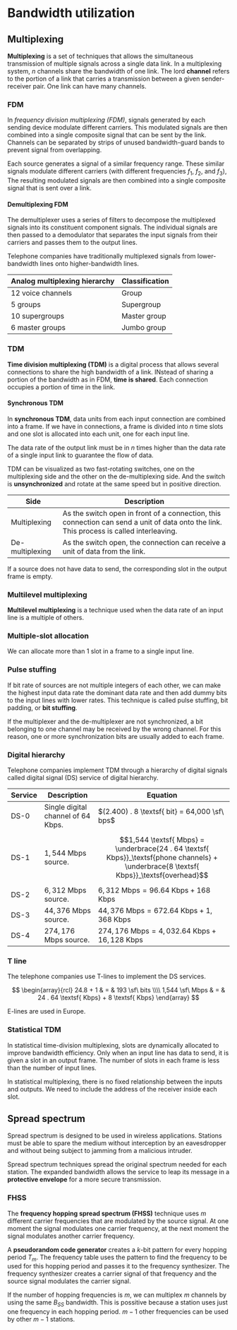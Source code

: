 # Bandwidth utilization

## Multiplexing

**Multiplexing** is a set of techniques that allows the simultaneous
transmission of multiple signals across a single data link. In a multiplexing
system, $n$ channels share the bandwidth of one link. The lord **channel**
refers to the portion of a link that carries a transmission between a given
sender-receiver pair. One link can have many channels.

### FDM

In *frequency division multiplexing (FDM)*, signals generated by each sending
device modulate different carriers. This modulated signals are then combined
into a single composite signal that can be sent by the link. Channels can be
separated by strips of unused bandwidth-guard bands to prevent signal from
overlapping.

Each source generates a signal of a similar frequency range. These similar
signals modulate different carriers (with different frequencies $f_1$, $f_2$,
and $f_3$), The resulting modulated signals are then combined into a single
composite signal that is sent over a link.

#### Demultiplexing FDM

The demultiplexer uses a series of filters to decompose the multiplexed signals
into its constituent component signals. The individual signals are then passed
to a demodulator that separates the input signals from their carriers and passes
them to the output lines.

Telephone companies have traditionally multiplexed signals from lower-bandwidth
lines onto higher-bandwidth lines.

| Analog multiplexing hierarchy | Classification |
| --- | --- |
| 12 voice channels | Group |
| 5 groups | Supergroup |
| 10 supergroups | Master group |
| 6 master groups | Jumbo group |

### TDM

**Time division multiplexing (TDM)** is a digital process that allows several
connections to share the high bandwidth of a link. INstead of sharing a portion
of the bandwidth as in FDM, **time is shared**. Each connection occupies a
portion of time in the link.

#### Synchronous TDM

In **synchronous TDM**, data units from each input connection are combined into
a frame. If we have in connections, a frame is divided into $n$ time slots and
one slot is allocated into each unit, one for each input line.

The data rate of the output link must be in $n$ times higher than the data rate
of a single input link to guarantee the flow of data.

TDM can be visualized as two fast-rotating switches, one on the multiplexing
side and the other on the de-multiplexing side. And the switch is
**unsynchronized** and rotate at the same speed but in positive direction.

| Side | Description |
| --- | --- |
| Multiplexing | As the switch open in front of a connection, this connection can send a unit of data onto the link. This process is called interleaving. |
| De-multiplexing | As the switch open, the connection can receive a unit of data from the link. |

If a source does not have data to send, the corresponding slot in the output
frame is empty.

### Multilevel multiplexing

**Multilevel multiplexing** is a technique used when the data rate of an input
line is a multiple of others.

### Multiple-slot allocation

We can allocate more than 1 slot in a frame to a single input line.

### Pulse stuffing

If bit rate of sources are not multiple integers of each other, we can make the
highest input data rate the dominant data rate and then add dummy bits to the
input lines with lower rates. This technique is called pulse stuffing, bit
padding, or **bit stuffing**.

If the multiplexer and the de-multiplexer are not synchronized, a bit belonging
to one channel may be received by the wrong channel. For this reason, one or
more synchronization bits are usually added to each frame.

### Digital hierarchy

Telephone companies implement TDM through a hierarchy of digital signals called
digital signal (DS) service of digital hierarchy.

| Service | Description | Equation |
| --- | --- | --- |
| DS-0 | Single digital channel of $64$ Kbps. | $(2.400) . 8 \textsf{ bit} = 64,000 \sf\ bps$ |
| DS-1 | $1,544$ Mbps source. | $$1,544 \textsf{ Mbps} = \underbrace{24 . 64 \textsf{ Kbps}}_\textsf{phone channels} + \underbrace{8 \textsf{ Kbps}}_\textsf{overhead}$$ |
| DS-2 | $6,312$ Mbps source. | $6,312 \textsf{ Mbps} = 96 . 64 \textsf{ Kbps} + 168 \textsf{ Kbps}$ |
| DS-3 | $44,376$ Mbps source. | $44,376 \textsf{ Mbps} = 672 . 64 \textsf{ Kbps} + 1,368 \textsf{ Kbps}$ |
| DS-4 | $274,176$ Mbps source. | $274,176 \textsf{ Mbps} = 4,032 . 64 \textsf{ Kbps} + 16,128 \textsf{ Kbps}$ |

### T line

The telephone companies use T-lines to implement the DS services.

$$
\begin{array}{rcl}
  24.8 + 1 & = & 193 \sf\ bits \\\\
  1,544 \sf\ Mbps & = & 24 . 64 \textsf{ Kbps} + 8 \textsf{ Kbps}
\end{array}
$$

E-lines are used in Europe.

### Statistical TDM

In statistical time-division multiplexing, slots are dynamically allocated to
improve bandwidth efficiency. Only when an input line has data to send, it is
given a slot in an output frame. The number of slots in each frame is less than
the number of input lines.

In statistical multiplexing, there is no fixed relationship between the inputs
and outputs. We need to include the address of the receiver inside each slot.

## Spread spectrum

Spread spectrum is designed to be used in wireless applications. Stations must
be able to spare the medium without interception by an eavesdropper and without
being subject to jamming from a malicious intruder.

Spread spectrum techniques spread the original spectrum needed for each station.
The expanded bandwidth allows the service to leap its message in a **protective
envelope** for a more secure transmission.

### FHSS

The **frequency hopping spread spectrum (FHSS)** technique uses $m$ different
carrier frequencies that are modulated by the source signal. At one moment the
signal modulates one carrier frequency, at the next moment the signal modulates
another carrier frequency.

A **pseudorandom code generator** creates a $k$-bit pattern for every hopping
period $T_m$. The frequency table uses the pattern to find the frequency to be
used for this hopping period and passes it to the frequency synthesizer. The
frequency synthesizer creates a carrier signal of that frequency and the source
signal modulates the carrier signal.

If the number of hopping frequencies is $m$, we can multiplex $m$ channels by
using the same $B_{SS}$ bandwidth. This is possitive because a station uses just
one frequency in each hopping period. $m-1$ other frequencies can be used by
other $m-1$ stations.
